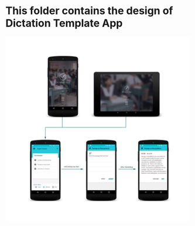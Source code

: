 # This folder contains the design of Dictation Template App
![Dictation App Flow](complete_App.png "Dictation App Flow")
